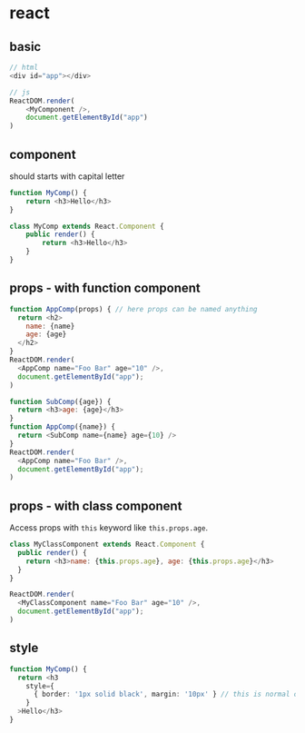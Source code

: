 # react

## basic

```ts
// html
<div id="app"></div>

// js
ReactDOM.render(
	<MyComponent />,
	document.getElementById("app")
)
```

## component

should starts with capital letter

```ts
function MyComp() {
	return <h3>Hello</h3>
}

class MyComp extends React.Component {
	public render() {
		return <h3>Hello</h3>
	}
}
```


## props - with function component

```js
function AppComp(props) { // here props can be named anything
  return <h2>
    name: {name}
    age: {age}
  </h2>
}
ReactDOM.render(
  <AppComp name="Foo Bar" age="10" />,
  document.getElementById("app");
)
```

```js
function SubComp({age}) {
  return <h3>age: {age}</h3>
}
function AppComp({name}) {
  return <SubComp name={name} age={10} />
}
ReactDOM.render(
  <AppComp name="Foo Bar" />,
  document.getElementById("app");
)
```

## props - with class component

Access props with `this` keyword like `this.props.age`.

```js
class MyClassComponent extends React.Component {
  public render() {
    return <h3>name: {this.props.age}, age: {this.props.age}</h3>
  }
}

ReactDOM.render(
  <MyClassComponent name="Foo Bar" age="10" />,
  document.getElementById("app");
)
```

## style

```ts
function MyComp() {
  return <h3
    style={
      { border: '1px solid black', margin: '10px' } // this is normal object literal
    }
  >Hello</h3>
}
```






